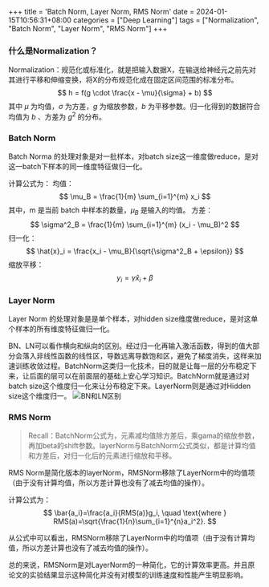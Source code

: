 +++
title = 'Batch Norm, Layer Norm, RMS Norm'
date = 2024-01-15T10:56:31+08:00
categories = ["Deep Learning"]
tags = ["Normalization", "Batch Norm", "Layer Norm", "RMS Norm"] 
+++


### 什么是Normalization？

Normalization：规范化或标准化，就是把输入数据X，在输送给神经元之前先对其进行平移和伸缩变换，将X的分布规范化成在固定区间范围的标准分布。
$$
h = f(g \cdot \frac{x - \mu}{\sigma} + b)
$$
其中 $\mu$ 为均值，$\sigma$ 为方差，$g$ 为缩放参数，$b$ 为平移参数。归一化得到的数据符合均值为 $b$ 、方差为 $g^2$ 的分布。

### Batch Norm
Batch Norma 的处理对象是对一批样本，对batch size这一维度做reduce，是对这一batch下样本的同一维度特征做归一化。

计算公式为：
均值：
$$
\mu_B = \frac{1}{m} \sum_{i=1}^{m} x_i 
$$
其中，m 是当前 batch 中样本的数量，$\mu_B$ 是输入的均值。
方差：
$$
\sigma^2_B = \frac{1}{m} \sum_{i=1}^{m} (x_i - \mu_B)^2 
$$
归一化：
$$
\hat{x}_i = \frac{x_i - \mu_B}{\sqrt{\sigma^2_B + \epsilon}} 
$$
缩放平移：
$$
y_i = \gamma \hat{x}_i + \beta 
$$

### Layer Norm

Layer Norm 的处理对象是是单个样本，对hidden size维度做reduce，是对这单个样本的所有维度特征做归一化。

BN、LN可以看作横向和纵向的区别。经过归一化再输入激活函数，得到的值大部分会落入非线性函数的线性区，导数远离导数饱和区，避免了梯度消失，这样来加速训练收敛过程。BatchNorm这类归一化技术，目的就是让每一层的分布稳定下来，让后面的层可以在前面层的基础上安心学习知识。BatchNorm就是通过对batch size这个维度归一化来让分布稳定下来。LayerNorm则是通过对Hidden size这个维度归一。
![BN和LN区别](https://i.postimg.cc/VLM4Z7Zn/111.png)

### RMS Norm
> Recall：BatchNorm公式为，元素减均值除方差后，乘gama的缩放参数，再加beta的shift参数。layerNorm与BatchNorm公式类似，都是计算均值和方差后，对归一化后的元素进行缩放和平移。

RMS Norm是简化版本的layerNorm，RMSNorm移除了LayerNorm中的均值项（由于没有计算均值，所以方差计算也没有了减去均值的操作）。

计算公式为：
$$
\bar{a_i}=\frac{a_i}{RMS(a)}g_i, \quad \text{where } RMS(a)=\sqrt{\frac{1}{n}\sum_{i=1}^{n}a_i^2}.
$$

从公式中可以看出，RMSNorm移除了LayerNorm中的均值项（由于没有计算均值，所以方差计算也没有了减去均值的操作）。

总的来说，RMSNorm是对LayerNorm的一种简化，它的计算效率更高。并且原论文的实验结果显示这种简化并没有对模型的训练速度和性能产生明显影响。

